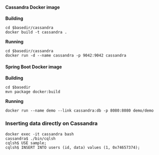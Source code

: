 #### Cassandra Docker image
**Building**

    cd $basedir/cassandra
    docker build -t cassandra .

**Running**

    cd $basedir/cassandra
    docker run -d --name cassandra -p 9042:9042 cassandra

#### Spring Boot Docker image
**Building**

    cd $basedir
    mvn package docker:build

**Running**

    docker run --name demo --link cassandra:db -p 8080:8080 demo/demo

### Inserting data directly on Cassandra

    docker exec -it cassandra bash
    cassandra$ ./bin/cqlsh
    cqlsh$ USE sample;
    cqlsh$ INSERT INTO users (id, data) values (1, 0x74657374);




